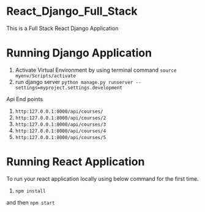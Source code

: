 # React_Django_Full_Stack
This is a Full Stack React Django Application

# Running Django Application
1. Activate Virtual Environment by using terminal command `source myenv/Scripts/activate`
2. run django server `python manage.py runserver --settings=myproject.settings.development`

Api End points
1. `http:127.0.0.1:8000/api/courses/`
2. `http:127.0.0.1:8000/api/courses/2`
3. `http:127.0.0.1:8000/api/courses/3`
4. `http:127.0.0.1:8000/api/courses/4`
5. `http:127.0.0.1:8000/api/courses/5`


# Running React Application
To run your react application locally using below command for the first time.
1. `npm install`

and then `npm start`
